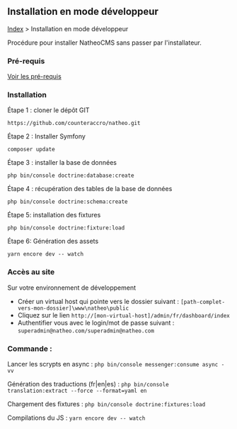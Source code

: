 ## Installation en mode développeur

[Index](../../index.md) > Installation en mode développeur

Procédure pour installer NatheoCMS sans passer par l'installateur.

### Pré-requis
[Voir les pré-requis](pre-requis.md)

### Installation
Étape 1 : cloner le dépôt GIT

```https://github.com/counteraccro/natheo.git```

Étape 2 : Installer Symfony

```composer update```

Étape 3 : installer la base de données

```php bin/console doctrine:database:create```

Étape 4 : récupération des tables de la base de données

```php bin/console doctrine:schema:create```

Étape 5: installation des fixtures

```php bin/console doctrine:fixture:load```

Étape 6: Génération des assets

```yarn encore dev -- watch```

### Accès au site
Sur votre environnement de développement
* Créer un virtual host qui pointe vers le dossier suivant : ```[path-complet-vers-mon-dossier]\www\natheo\public```
* Cliquez sur le lien ```http://[mon-virtual-host]/admin/fr/dashboard/index```
* Authentifier vous avec le login/mot de passe suivant : ```superadmin@natheo.com/superadmin@natheo.com```

### Commande :

Lancer les scrypts en async : ```php bin/console messenger:consume async -vv```

Génération des traductions (fr|en|es) : ```php bin/console translation:extract --force --format=yaml en```

Chargement des fixtures : ```php bin/console doctrine:fixtures:load```

Compilations du JS : ```yarn encore dev -- watch```